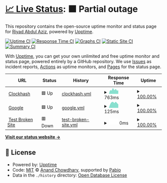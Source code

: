 # [📈 Live Status](https://ryurulz.github.io/upptime): <!--live status--> **🟧 Partial outage**

This repository contains the open-source uptime monitor and status page for [Riyad Abdul Aziz](https://ryurulz.github.io/upptime), powered by [Upptime](https://github.com/upptime/upptime).

[![Uptime CI](https://github.com/ryurulz/upptime/workflows/Uptime%20CI/badge.svg)](https://github.com/ryurulz/upptime/actions?query=workflow%3A%22Uptime+CI%22)
[![Response Time CI](https://github.com/ryurulz/upptime/workflows/Response%20Time%20CI/badge.svg)](https://github.com/ryurulz/upptime/actions?query=workflow%3A%22Response+Time+CI%22)
[![Graphs CI](https://github.com/ryurulz/upptime/workflows/Graphs%20CI/badge.svg)](https://github.com/ryurulz/upptime/actions?query=workflow%3A%22Graphs+CI%22)
[![Static Site CI](https://github.com/ryurulz/upptime/workflows/Static%20Site%20CI/badge.svg)](https://github.com/ryurulz/upptime/actions?query=workflow%3A%22Static+Site+CI%22)
[![Summary CI](https://github.com/ryurulz/upptime/workflows/Summary%20CI/badge.svg)](https://github.com/ryurulz/upptime/actions?query=workflow%3A%22Summary+CI%22)

With [Upptime](https://upptime.js.org), you can get your own unlimited and free uptime monitor and status page, powered entirely by a GitHub repository. We use [Issues](https://github.com/ryurulz/upptime/issues) as incident reports, [Actions](https://github.com/ryurulz/upptime/actions) as uptime monitors, and [Pages](https://ryurulz.github.io/upptime) for the status page.

<!--start: status pages-->
<!-- This summary is generated by Upptime (https://github.com/upptime/upptime) -->
<!-- Do not edit this manually, your changes will be overwritten -->
<!-- prettier-ignore -->
| URL | Status | History | Response Time | Uptime |
| --- | ------ | ------- | ------------- | ------ |
| <img alt="" src="https://icons.duckduckgo.com/ip3/www.clockhash.com.ico" height="13"> [Clockhash](https://www.clockhash.com) | 🟩 Up | [clockhash.yml](https://github.com/ryurulz/upptime/commits/HEAD/history/clockhash.yml) | <details><summary><img alt="Response time graph" src="./graphs/clockhash/response-time-week.png" height="20"> 763ms</summary><br><a href="https://ryurulz.github.io/upptime/history/clockhash"><img alt="Response time 760" src="https://img.shields.io/endpoint?url=https%3A%2F%2Fraw.githubusercontent.com%2Fryurulz%2Fupptime%2FHEAD%2Fapi%2Fclockhash%2Fresponse-time.json"></a><br><a href="https://ryurulz.github.io/upptime/history/clockhash"><img alt="24-hour response time 664" src="https://img.shields.io/endpoint?url=https%3A%2F%2Fraw.githubusercontent.com%2Fryurulz%2Fupptime%2FHEAD%2Fapi%2Fclockhash%2Fresponse-time-day.json"></a><br><a href="https://ryurulz.github.io/upptime/history/clockhash"><img alt="7-day response time 763" src="https://img.shields.io/endpoint?url=https%3A%2F%2Fraw.githubusercontent.com%2Fryurulz%2Fupptime%2FHEAD%2Fapi%2Fclockhash%2Fresponse-time-week.json"></a><br><a href="https://ryurulz.github.io/upptime/history/clockhash"><img alt="30-day response time 736" src="https://img.shields.io/endpoint?url=https%3A%2F%2Fraw.githubusercontent.com%2Fryurulz%2Fupptime%2FHEAD%2Fapi%2Fclockhash%2Fresponse-time-month.json"></a><br><a href="https://ryurulz.github.io/upptime/history/clockhash"><img alt="1-year response time 760" src="https://img.shields.io/endpoint?url=https%3A%2F%2Fraw.githubusercontent.com%2Fryurulz%2Fupptime%2FHEAD%2Fapi%2Fclockhash%2Fresponse-time-year.json"></a></details> | <details><summary><a href="https://ryurulz.github.io/upptime/history/clockhash">100.00%</a></summary><a href="https://ryurulz.github.io/upptime/history/clockhash"><img alt="All-time uptime 99.36%" src="https://img.shields.io/endpoint?url=https%3A%2F%2Fraw.githubusercontent.com%2Fryurulz%2Fupptime%2FHEAD%2Fapi%2Fclockhash%2Fuptime.json"></a><br><a href="https://ryurulz.github.io/upptime/history/clockhash"><img alt="24-hour uptime 100.00%" src="https://img.shields.io/endpoint?url=https%3A%2F%2Fraw.githubusercontent.com%2Fryurulz%2Fupptime%2FHEAD%2Fapi%2Fclockhash%2Fuptime-day.json"></a><br><a href="https://ryurulz.github.io/upptime/history/clockhash"><img alt="7-day uptime 100.00%" src="https://img.shields.io/endpoint?url=https%3A%2F%2Fraw.githubusercontent.com%2Fryurulz%2Fupptime%2FHEAD%2Fapi%2Fclockhash%2Fuptime-week.json"></a><br><a href="https://ryurulz.github.io/upptime/history/clockhash"><img alt="30-day uptime 100.00%" src="https://img.shields.io/endpoint?url=https%3A%2F%2Fraw.githubusercontent.com%2Fryurulz%2Fupptime%2FHEAD%2Fapi%2Fclockhash%2Fuptime-month.json"></a><br><a href="https://ryurulz.github.io/upptime/history/clockhash"><img alt="1-year uptime 99.36%" src="https://img.shields.io/endpoint?url=https%3A%2F%2Fraw.githubusercontent.com%2Fryurulz%2Fupptime%2FHEAD%2Fapi%2Fclockhash%2Fuptime-year.json"></a></details>
| <img alt="" src="https://icons.duckduckgo.com/ip3/google.com.ico" height="13"> [Google](https://google.com) | 🟩 Up | [google.yml](https://github.com/ryurulz/upptime/commits/HEAD/history/google.yml) | <details><summary><img alt="Response time graph" src="./graphs/google/response-time-week.png" height="20"> 125ms</summary><br><a href="https://ryurulz.github.io/upptime/history/google"><img alt="Response time 183" src="https://img.shields.io/endpoint?url=https%3A%2F%2Fraw.githubusercontent.com%2Fryurulz%2Fupptime%2FHEAD%2Fapi%2Fgoogle%2Fresponse-time.json"></a><br><a href="https://ryurulz.github.io/upptime/history/google"><img alt="24-hour response time 87" src="https://img.shields.io/endpoint?url=https%3A%2F%2Fraw.githubusercontent.com%2Fryurulz%2Fupptime%2FHEAD%2Fapi%2Fgoogle%2Fresponse-time-day.json"></a><br><a href="https://ryurulz.github.io/upptime/history/google"><img alt="7-day response time 125" src="https://img.shields.io/endpoint?url=https%3A%2F%2Fraw.githubusercontent.com%2Fryurulz%2Fupptime%2FHEAD%2Fapi%2Fgoogle%2Fresponse-time-week.json"></a><br><a href="https://ryurulz.github.io/upptime/history/google"><img alt="30-day response time 165" src="https://img.shields.io/endpoint?url=https%3A%2F%2Fraw.githubusercontent.com%2Fryurulz%2Fupptime%2FHEAD%2Fapi%2Fgoogle%2Fresponse-time-month.json"></a><br><a href="https://ryurulz.github.io/upptime/history/google"><img alt="1-year response time 183" src="https://img.shields.io/endpoint?url=https%3A%2F%2Fraw.githubusercontent.com%2Fryurulz%2Fupptime%2FHEAD%2Fapi%2Fgoogle%2Fresponse-time-year.json"></a></details> | <details><summary><a href="https://ryurulz.github.io/upptime/history/google">100.00%</a></summary><a href="https://ryurulz.github.io/upptime/history/google"><img alt="All-time uptime 99.97%" src="https://img.shields.io/endpoint?url=https%3A%2F%2Fraw.githubusercontent.com%2Fryurulz%2Fupptime%2FHEAD%2Fapi%2Fgoogle%2Fuptime.json"></a><br><a href="https://ryurulz.github.io/upptime/history/google"><img alt="24-hour uptime 100.00%" src="https://img.shields.io/endpoint?url=https%3A%2F%2Fraw.githubusercontent.com%2Fryurulz%2Fupptime%2FHEAD%2Fapi%2Fgoogle%2Fuptime-day.json"></a><br><a href="https://ryurulz.github.io/upptime/history/google"><img alt="7-day uptime 100.00%" src="https://img.shields.io/endpoint?url=https%3A%2F%2Fraw.githubusercontent.com%2Fryurulz%2Fupptime%2FHEAD%2Fapi%2Fgoogle%2Fuptime-week.json"></a><br><a href="https://ryurulz.github.io/upptime/history/google"><img alt="30-day uptime 100.00%" src="https://img.shields.io/endpoint?url=https%3A%2F%2Fraw.githubusercontent.com%2Fryurulz%2Fupptime%2FHEAD%2Fapi%2Fgoogle%2Fuptime-month.json"></a><br><a href="https://ryurulz.github.io/upptime/history/google"><img alt="1-year uptime 99.97%" src="https://img.shields.io/endpoint?url=https%3A%2F%2Fraw.githubusercontent.com%2Fryurulz%2Fupptime%2FHEAD%2Fapi%2Fgoogle%2Fuptime-year.json"></a></details>
| <img alt="" src="https://icons.duckduckgo.com/ip3/testsite.sh.ico" height="13"> [Test Broken Site](https://testsite.sh) | 🟥 Down | [test-broken-site.yml](https://github.com/ryurulz/upptime/commits/HEAD/history/test-broken-site.yml) | <details><summary><img alt="Response time graph" src="./graphs/test-broken-site/response-time-week.png" height="20"> 0ms</summary><br><a href="https://ryurulz.github.io/upptime/history/test-broken-site"><img alt="Response time 0" src="https://img.shields.io/endpoint?url=https%3A%2F%2Fraw.githubusercontent.com%2Fryurulz%2Fupptime%2FHEAD%2Fapi%2Ftest-broken-site%2Fresponse-time.json"></a><br><a href="https://ryurulz.github.io/upptime/history/test-broken-site"><img alt="24-hour response time 0" src="https://img.shields.io/endpoint?url=https%3A%2F%2Fraw.githubusercontent.com%2Fryurulz%2Fupptime%2FHEAD%2Fapi%2Ftest-broken-site%2Fresponse-time-day.json"></a><br><a href="https://ryurulz.github.io/upptime/history/test-broken-site"><img alt="7-day response time 0" src="https://img.shields.io/endpoint?url=https%3A%2F%2Fraw.githubusercontent.com%2Fryurulz%2Fupptime%2FHEAD%2Fapi%2Ftest-broken-site%2Fresponse-time-week.json"></a><br><a href="https://ryurulz.github.io/upptime/history/test-broken-site"><img alt="30-day response time 0" src="https://img.shields.io/endpoint?url=https%3A%2F%2Fraw.githubusercontent.com%2Fryurulz%2Fupptime%2FHEAD%2Fapi%2Ftest-broken-site%2Fresponse-time-month.json"></a><br><a href="https://ryurulz.github.io/upptime/history/test-broken-site"><img alt="1-year response time 0" src="https://img.shields.io/endpoint?url=https%3A%2F%2Fraw.githubusercontent.com%2Fryurulz%2Fupptime%2FHEAD%2Fapi%2Ftest-broken-site%2Fresponse-time-year.json"></a></details> | <details><summary><a href="https://ryurulz.github.io/upptime/history/test-broken-site">100.00%</a></summary><a href="https://ryurulz.github.io/upptime/history/test-broken-site"><img alt="All-time uptime 100.00%" src="https://img.shields.io/endpoint?url=https%3A%2F%2Fraw.githubusercontent.com%2Fryurulz%2Fupptime%2FHEAD%2Fapi%2Ftest-broken-site%2Fuptime.json"></a><br><a href="https://ryurulz.github.io/upptime/history/test-broken-site"><img alt="24-hour uptime 100.00%" src="https://img.shields.io/endpoint?url=https%3A%2F%2Fraw.githubusercontent.com%2Fryurulz%2Fupptime%2FHEAD%2Fapi%2Ftest-broken-site%2Fuptime-day.json"></a><br><a href="https://ryurulz.github.io/upptime/history/test-broken-site"><img alt="7-day uptime 100.00%" src="https://img.shields.io/endpoint?url=https%3A%2F%2Fraw.githubusercontent.com%2Fryurulz%2Fupptime%2FHEAD%2Fapi%2Ftest-broken-site%2Fuptime-week.json"></a><br><a href="https://ryurulz.github.io/upptime/history/test-broken-site"><img alt="30-day uptime 100.00%" src="https://img.shields.io/endpoint?url=https%3A%2F%2Fraw.githubusercontent.com%2Fryurulz%2Fupptime%2FHEAD%2Fapi%2Ftest-broken-site%2Fuptime-month.json"></a><br><a href="https://ryurulz.github.io/upptime/history/test-broken-site"><img alt="1-year uptime 100.00%" src="https://img.shields.io/endpoint?url=https%3A%2F%2Fraw.githubusercontent.com%2Fryurulz%2Fupptime%2FHEAD%2Fapi%2Ftest-broken-site%2Fuptime-year.json"></a></details>

<!--end: status pages-->

[**Visit our status website →**](https://ryurulz.github.io/upptime)

## 📄 License

- Powered by: [Upptime](https://github.com/upptime/upptime)
- Code: [MIT](./LICENSE) © [Anand Chowdhary](https://anandchowdhary.com), supported by [Pabio](https://pabio.com)
- Data in the `./history` directory: [Open Database License](https://opendatacommons.org/licenses/odbl/1-0/)
